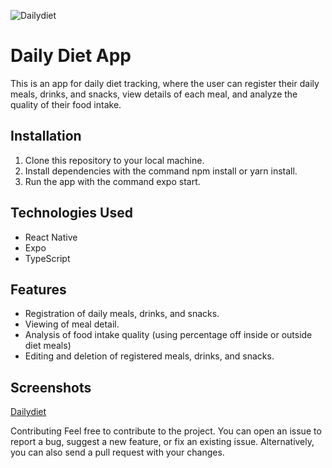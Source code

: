 ![Dailydiet](https://github.com/kawanstrelow/dailydietrn/assets/91164475/a7401ea2-03d6-44ef-aef9-6a77ce37a12e)

# Daily Diet App
This is an app for daily diet tracking, where the user can register their daily meals, drinks, and snacks, view details of each meal, and analyze the quality of their food intake.

## Installation
1. Clone this repository to your local machine.
1. Install dependencies with the command npm install or yarn install.
1. Run the app with the command expo start.

## Technologies Used
- React Native
- Expo
- TypeScript

## Features
- Registration of daily meals, drinks, and snacks.
- Viewing of meal detail.
- Analysis of food intake quality (using percentage off inside or outside diet meals)
- Editing and deletion of registered meals, drinks, and snacks.

## Screenshots
[Dailydiet](https://github.com/kawanstrelow/dailydietrn/assets/91164475/a7401ea2-03d6-44ef-aef9-6a77ce37a12e)

Contributing
Feel free to contribute to the project. You can open an issue to report a bug, suggest a new feature, or fix an existing issue. Alternatively, you can also send a pull request with your changes.
